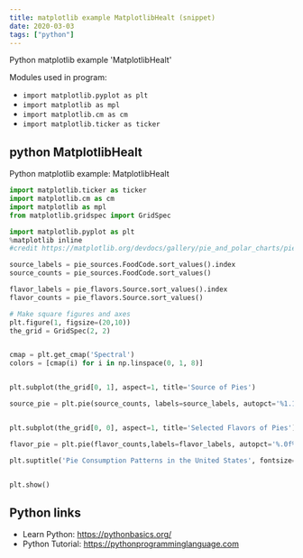 ```yaml
---
title: matplotlib example MatplotlibHealt (snippet)
date: 2020-03-03
tags: ["python"]
---
```

Python matplotlib example 'MatplotlibHealt'


Modules used in program: 
* `import matplotlib.pyplot as plt`
* `import matplotlib as mpl`
* `import matplotlib.cm as cm`
* `import matplotlib.ticker as ticker`

## python MatplotlibHealt

Python matplotlib example: MatplotlibHealt

```python
import matplotlib.ticker as ticker
import matplotlib.cm as cm
import matplotlib as mpl
from matplotlib.gridspec import GridSpec

import matplotlib.pyplot as plt
%matplotlib inline
#credit https://matplotlib.org/devdocs/gallery/pie_and_polar_charts/pie_demo2.html#sphx-glr-gallery-pie-and-polar-charts-pie-demo2-py

source_labels = pie_sources.FoodCode.sort_values().index
source_counts = pie_sources.FoodCode.sort_values()

flavor_labels = pie_flavors.Source.sort_values().index
flavor_counts = pie_flavors.Source.sort_values()

# Make square figures and axes
plt.figure(1, figsize=(20,10))
the_grid = GridSpec(2, 2)


cmap = plt.get_cmap('Spectral')
colors = [cmap(i) for i in np.linspace(0, 1, 8)]


plt.subplot(the_grid[0, 1], aspect=1, title='Source of Pies')

source_pie = plt.pie(source_counts, labels=source_labels, autopct='%1.1f%%', shadow=True, colors=colors)


plt.subplot(the_grid[0, 0], aspect=1, title='Selected Flavors of Pies')

flavor_pie = plt.pie(flavor_counts,labels=flavor_labels, autopct='%.0f%%', shadow=True, colors=colors)

plt.suptitle('Pie Consumption Patterns in the United States', fontsize=16)


plt.show()

```

## Python links

- Learn Python: https://pythonbasics.org/
- Python Tutorial: https://pythonprogramminglanguage.com
